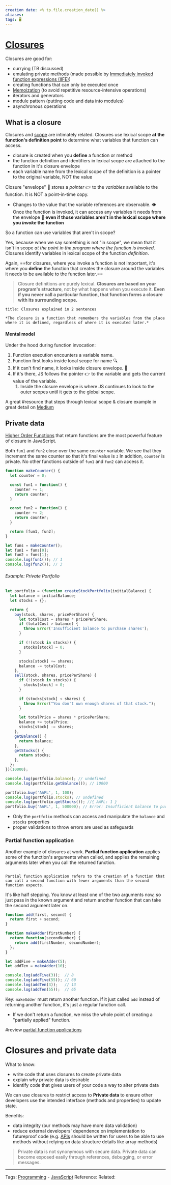 ```yaml
---
creation date: <% tp.file.creation_date() %>
aliases: 
tags: 🖥️
---
```

# [Closures](Closures.md)
Closures are good for:
- currying (TB discussed)
- emulating private methods (made possible by [Immediately invoked function expressions (IIFE)](./Immediately%20invoked%20function%20expressions%20(IIFE).md))
- creating functions that can only be executed once
- [Memoization](./Memoization.md) (to avoid repetitive resource-intensive operations)
- iterators and generators
- module pattern (putting code and data into modules)
- asynchronous operations
## What is a closure
Closures and [scope](./Scope.md#Lexical%20scope%20inner%20outer) are intimately related. Closures use lexical scope **at the function's definition point** to determine what variables that function can access.
- closure is created when you **define** a function or method
- the function definition and identifiers in lexical scope are attached to the function in it's closure envelope
- each variable name from the lexical scope of the definition is a pointer to the original variable, NOT the value

Closure "envelope" 💌 stores a *pointer* 👉 to the *variables* available to the function. It is NOT a point-in-time copy. 
- Changes to the value that the variable references are observable. 👁️
Once the function is invoked, it can access any variables it needs from the envelope 📩 **even if those variables aren't in the lexical scope where you *invoke* the function**

So a function can use variables that aren't in scope?

Yes, because when we say something is not "in scope", we mean that it isn't in scope *at the point in the program where the function is invoked*. Closures identify variables in lexical scope of the function *definition*.

Again, ==for closures, where you invoke a function is not important, it's where you **define** the function that creates the closure around the variables it needs to be available to the function later.==

>Closure definitions are purely lexical. **Closures are based on your program's structure**, not by what happens when you execute it. **Even if you never call a particular function, that function forms a closure with its surrounding scope.**

```ad-quote
title: Closures explained in 2 sentences

*The closure is a function that remembers the variables from the place where it is defined, regardless of where it is executed later.*

```
#### Mental model
Under the hood during function invocation:
1. Function execution encounters a variable name. 
2. Function first looks inside local scope for name 🔍
3. If it can't find name, it looks inside closure envelope. 📩 
4. If it's there, JS follows the pointer 👉 to the variable and gets the current value of the variable.
	1. Inside the closure envelope is where JS continues to look to the outer scopes until it gets to the global scope.


A great #resource that steps through lexical scope & closure example in great detail on [Medium](https://medium.com/dailyjs/i-never-understood-javascript-closures-9663703368e8) 
## Private data
[Higher Order Functions](./Higher%20Order%20Functions.md) that return functions are the most powerful feature of closure in JavaScript.

Both `fun1` and `fun2` close over the same `counter` variable. We see that they increment the same counter so that it's final value is `3`
In addition, `counter` is private. No other functions outside of `fun1` and `fun2` can access it. 
```js
function makeCounter() {
  let counter = 0;

  const fun1 = function() {
    counter += 1;
    return counter;
  }

  const fun2 = function() {
    counter += 2;
    return counter;
  }

  return [fun1, fun2];
}

let funs = makeCounter();
let fun1 = funs[0];
let fun2 = funs[1];
console.log(fun1()); // 1
console.log(fun2()); // 3
```
###### Example: Private Portfolio
```js
let portfolio = (function createStockPortfolio(initialBalance) {
  let balance = initialBalance;
  let stocks = {};

  return {
    buy(stock, shares, pricePerShare) {
      let totalCost = shares * pricePerShare;
      if (totalCost > balance) {
        throw Error('Insufficient balance to purchase shares');
      }

      if (!(stock in stocks)) {
        stocks[stock] = 0;
      }

      stocks[stock] += shares;
      balance -= totalCost;
    },
    sell(stock, shares, pricePerShare) {
      if (!(stock in stocks)) {
        stocks[stock] = 0;
      }

      if (stocks[stock] < shares) {
        throw Error("You don't own enough shares of that stock.");
      }

      let totalPrice = shares * pricePerShare;
      balance += totalPrice;
      stocks[stock] -= shares;
    },
    getBalance() {
      return balance;
    },
    getStocks() {
      return stocks;
    },
  };
})(10000);

console.log(portfolio.balance); // undefined
console.log(portfolio.getBalance()); // 10000

portfolio.buy('AAPL', 1, 100);
console.log(portfolio.stocks); // undefined
console.log(portfolio.getStocks()); //{ AAPL: 1 }
portfolio.buy('AAPL', 1, 500000); // Error: Insufficient balance to purchase shares

```


- Only the `portfolio` methods can access and manipulate the `balance` and `stocks` properties
-  proper validations to throw errors are used as safeguards
### Partial function application
Another example of closures at work. 
**Partial function application** applies some of the function's arguments when called, and applies the remaining arguments later when you call the returned function. 

```ad-tldr

Partial function application refers to the creation of a function that can call a second function with fewer arguments than the second function expects.

```
It's like half stepping. You know at least one of the two arguments now, so just pass in the known argument and return another function that can take the second argument later on. 

```js
function add(first, second) {
  return first + second;
}

function makeAdder(firstNumber) {
  return function(secondNumber) {
    return add(firstNumber, secondNumber);
  };
}

let addFive = makeAdder(5);
let addTen = makeAdder(10);

console.log(addFive(3));  // 8
console.log(addFive(55)); // 60
console.log(addTen(3));   // 13
console.log(addTen(55));  // 65
```

Key: `makeAdder` must return another function. If it just called `add` instead of returning another function, it's just a regular function call. 
- If we don't return a function, we miss the whole point of creating a "partially applied" function. 

#review [partial function applications](https://launchschool.com/lessons/43f23069/assignments/4d87c212)

# Closures and private data
What to know:
- write code that uses closures to create private data
- explain why private data is desirable
- identify code that gives users of your code a way to alter private data

We can use closures to restrict access to **Private data** to ensure other developers use the intended interface (methods and properties) to update state.

Benefits:
- data integrity (our methods may have more data validation)
- reduce external developers' dependence on implementation to futureproof code (e.g. [APIs](./APIs.md) should be written for users to be able to use methods without relying on data structure details like array methods)

>Private data is not synonymous with secure data. Private data can become exposed easily through references, debugging, or error messages.


---
Tags: [Programming](Programming.md) - [JavaScript](./JavaScript.md)
Reference:
Related: 